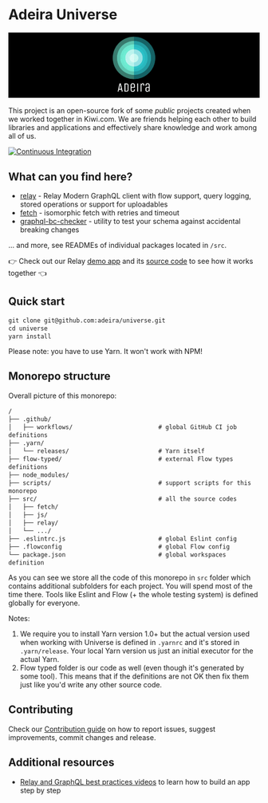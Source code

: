 # Adeira Universe

[![Adeira logo](/src/docs/static/img/logo-banner.png)](https://adeira.dev/)

This project is an open-source fork of some _public_ projects created when we worked together in Kiwi.com. We are friends helping each other to build libraries and applications and effectively share knowledge and work among all of us.

[![Continuous Integration](https://github.com/adeira/universe/workflows/Continuous%20Integration/badge.svg)](https://github.com/adeira/universe/actions?query=workflow%3A%22Continuous+Integration%22)

## What can you find here?

- [relay](/src/relay) - Relay Modern GraphQL client with flow support, query logging, stored operations or support for uploadables
- [fetch](/src/fetch) - isomorphic fetch with retries and timeout
- [graphql-bc-checker](/src/graphql-bc-checker) - utility to test your schema against accidental breaking changes

... and more, see READMEs of individual packages located in `/src`. <!-- TODO put there link to adeira.dev: "and more, check out adeira.dev" -->

:point_right: Check out our Relay [demo app](https://relay-example.adeira.now.sh/) and its [source code](https://github.com/adeira/relay-example) to see how it works together :point_left:

## Quick start

```text
git clone git@github.com:adeira/universe.git
cd universe
yarn install
```

Please note: you have to use Yarn. It won't work with NPM!

## Monorepo structure

Overall picture of this monorepo:

```text
/
├── .github/
│   ├── workflows/                        # global GitHub CI job definitions
├── .yarn/
│   └── releases/                         # Yarn itself
├── flow-typed/                           # external Flow types definitions
├── node_modules/
├── scripts/                              # support scripts for this monorepo
├── src/                                  # all the source codes
│   ├── fetch/
│   ├── js/
│   ├── relay/
│   └── .../
├── .eslintrc.js                          # global Eslint config
├── .flowconfig                           # global Flow config
└── package.json                          # global workspaces definition
```

As you can see we store all the code of this monorepo in `src` folder which contains additional subfolders for each project. You will spend most of the time there. Tools like Eslint and Flow (+ the whole testing system) is defined globally for everyone.

Notes:

1. We require you to install Yarn version 1.0+ but the actual version used when working with Universe is defined in `.yarnrc` and it's stored in `.yarn/release`. Your local Yarn version us just an initial executor for the actual Yarn.
1. Flow typed folder is our code as well (even though it's generated by some tool). This means that if the definitions are not OK then fix them just like you'd write any other source code.

## Contributing

Check our [Contribution guide](/CONTRIBUTING.md) on how to report issues, suggest improvements, commit changes and release.

## Additional resources

- [Relay and GraphQL best practices videos](https://code.kiwi.com/relay-and-graphql-best-practices-b09ce1d6d7ea) to learn how to build an app step by step
